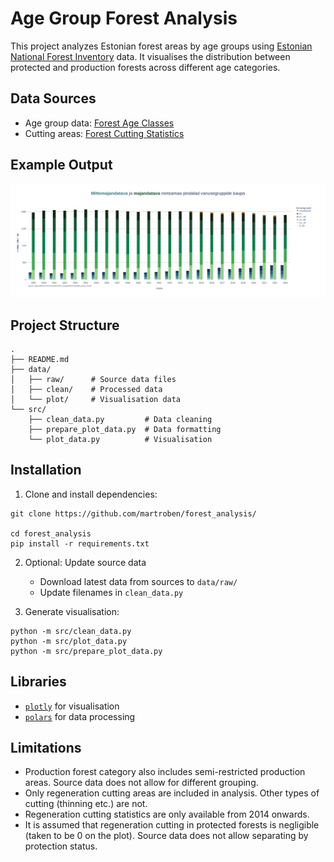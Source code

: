 # Age Group Forest Analysis

This project analyzes Estonian forest areas by age groups using [Estonian National Forest Inventory](https://keskkonnaportaal.ee/et/teemad/mets/metsastatistika-sh-smi) data. It visualises the distribution between protected and production forests across different age categories.

## Data Sources
- Age group data: [Forest Age Classes](https://tableau.envir.ee/views/SMI/17Vanuseklassidaegrida?%3Aembed=y)
- Cutting areas: [Forest Cutting Statistics](https://tableau.envir.ee/views/SMI/28Raieaegrida?%3Aembed=y)

## Example Output
![Age group trends](/age_group_trends/metsamaa_pindala_muutus.png)

## Project Structure
```
.
├── README.md
├── data/
│   ├── raw/      # Source data files
│   ├── clean/    # Processed data
│   └── plot/     # Visualisation data
└── src/
    ├── clean_data.py         # Data cleaning
    ├── prepare_plot_data.py  # Data formatting
    └── plot_data.py          # Visualisation
```

## Installation

1. Clone and install dependencies:
```shell
git clone https://github.com/martroben/forest_analysis/

cd forest_analysis
pip install -r requirements.txt
```

2. Optional: Update source data
   - Download latest data from sources to `data/raw/`
   - Update filenames in `clean_data.py`

3. Generate visualisation:
```shell
python -m src/clean_data.py
python -m src/plot_data.py
python -m src/prepare_plot_data.py
```

## Libraries
- [`plotly`](https://plotly.com/python/) for visualisation
- [`polars`](https://pola.rs/) for data processing

## Limitations
- Production forest category also includes semi-restricted production areas. Source data does not allow for different grouping.
- Only regeneration cutting areas are included in analysis. Other types of cutting (thinning etc.) are not.
- Regeneration cutting statistics are only available from 2014 onwards.
- It is assumed that regeneration cutting in protected forests is negligible (taken to be 0 on the plot). Source data does not allow separating by protection status.
